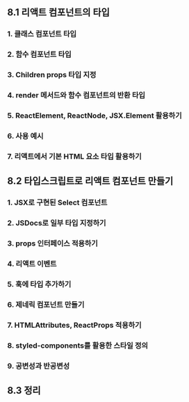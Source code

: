 ## 8.1 리액트 컴포넌트의 타입

### 1. 클래스 컴포넌트 타입

### 2. 함수 컴포넌트 타입

### 3. Children props 타입 지정

### 4. render 메서드와 함수 컴포넌트의 반환 타입

### 5. ReactElement, ReactNode, JSX.Element 활용하기

### 6. 사용 예시

### 7. 리액트에서 기본 HTML 요소 타입 활용하기

## 8.2 타입스크립트로 리액트 컴포넌트 만들기

### 1. JSX로 구현된 Select 컴포넌트

### 2. JSDocs로 일부 타입 지정하기

### 3. props 인터페이스 적용하기

### 4. 리액트 이벤트

### 5. 훅에 타입 추가하기

### 6. 제네릭 컴포넌트 만들기

### 7. HTMLAttributes, ReactProps 적용하기

### 8. styled-components를 활용한 스타일 정의

### 9. 공변성과 반공변성

## 8.3 정리
